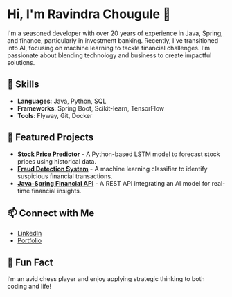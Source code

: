 # Hi, I'm Ravindra Chougule 👋

I'm a seasoned developer with over 20 years of experience in Java, Spring, and finance, particularly in investment banking. Recently, I've transitioned into AI, focusing on machine learning to tackle financial challenges. I’m passionate about blending technology and business to create impactful solutions.

## 🔧 Skills
- **Languages**: Java, Python, SQL
- **Frameworks**: Spring Boot, Scikit-learn, TensorFlow
- **Tools**: Flyway, Git, Docker

## 🚀 Featured Projects
- **[Stock Price Predictor](#)** - A Python-based LSTM model to forecast stock prices using historical data.
- **[Fraud Detection System](#)** - A machine learning classifier to identify suspicious financial transactions.
- **[Java-Spring Financial API](#)** - A REST API integrating an AI model for real-time financial insights.

## 📫 Connect with Me
- [LinkedIn](#)
- [Portfolio](#)

## 🎯 Fun Fact
I’m an avid chess player and enjoy applying strategic thinking to both coding and life!
